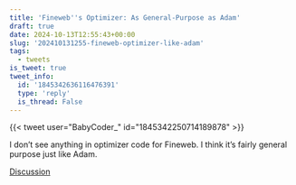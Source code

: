 ```yaml
---
title: 'Fineweb''s Optimizer: As General-Purpose as Adam'
draft: true
date: 2024-10-13T12:55:43+00:00
slug: '202410131255-fineweb-optimizer-like-adam'
tags:
  - tweets
is_tweet: true
tweet_info:
  id: '1845342636116476391'
  type: 'reply'
  is_thread: False
---
```




{{< tweet user="BabyCoder_" id="1845342250714189878" >}}

I don’t see anything in optimizer code for Fineweb. I think it’s fairly general purpose just like Adam.

[Discussion](https://x.com/sytelus/status/1845342636116476391)
